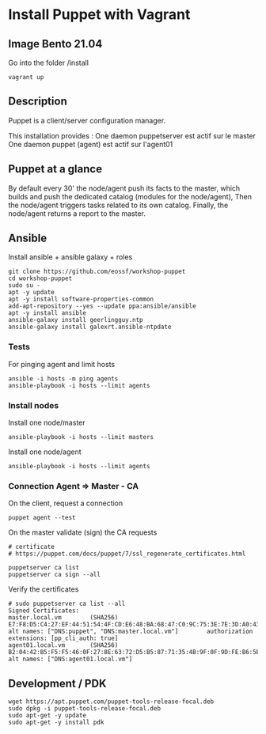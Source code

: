 # Install Puppet with Vagrant
## Image Bento 21.04
Go into the folder /install
````
vagrant up
````

## Description
Puppet is a client/server configuration manager.

This installation provides :
    One daemon puppetserver est actif sur le master
    One daemon puppet (agent) est actif sur l'agent01

## Puppet at a glance
By default every 30' the node/agent push its facts to the master, which builds and push the dedicated catalog (modules for the node/agent), 
Then the node/agent triggers tasks related to its own catalog.
Finally, the node/agent returns a report to the master.

## Ansible
Install ansible + ansible galaxy + roles

````
git clone https://github.com/eossf/workshop-puppet
cd workshop-puppet
sudo su -
apt -y update
apt -y install software-properties-common
add-apt-repository --yes --update ppa:ansible/ansible
apt -y install ansible
ansible-galaxy install geerlingguy.ntp
ansible-galaxy install galexrt.ansible-ntpdate
````

### Tests
For pinging agent and limit hosts
````
ansible -i hosts -m ping agents
ansible-playbook -i hosts --limit agents 
````

### Install nodes
Install one node/master
````
ansible-playbook -i hosts --limit masters 
````

Install one node/agent
````
ansible-playbook -i hosts --limit agents 
````

### Connection Agent => Master - CA 
On the client, request a connection 
````
puppet agent --test
````

On the master validate (sign) the CA requests
````
# certificate
# https://puppet.com/docs/puppet/7/ssl_regenerate_certificates.html

puppetserver ca list
puppetserver ca sign --all
````

Verify the certificates
````
# sudo puppetserver ca list --all
Signed Certificates:
master.local.vm        (SHA256)  E7:F8:D5:C4:27:EF:44:51:54:4F:CD:E6:48:BA:68:47:C0:9C:75:3E:7E:3D:A0:43:39:8E:94:C5:5B:70:CB:D5 alt names: ["DNS:puppet", "DNS:master.local.vm"]        authorization extensions: [pp_cli_auth: true]
agent01.local.vm       (SHA256)  B2:04:42:B5:F5:F5:46:0F:27:8E:63:72:D5:B5:87:71:35:4B:9F:0F:9D:FE:B6:5B:DC:DE:4E:A8:8F:D6:92:17 alt names: ["DNS:agent01.local.vm"]
````

## Development / PDK
````
wget https://apt.puppet.com/puppet-tools-release-focal.deb
sudo dpkg -i puppet-tools-release-focal.deb
sudo apt-get -y update
sudo apt-get -y install pdk
````
